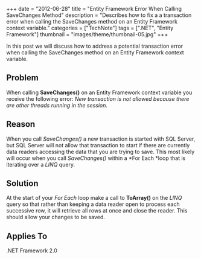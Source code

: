 +++
date = "2012-06-28"
title = "Entity Framework Error When Calling SaveChanges Method"
description = "Describes how to fix a a transaction error when calling the SaveChanges method on an Entity Framework context variable."
categories = ["TechNote"]
tags = [".NET", "Entity Framework"]
thumbnail = "images/theme/thumbnail-05.jpg"
+++

In this post we will discuss how to address a potential transaction error when calling the SaveChanges method on an Entity Framework context variable.

<!--more-->

## Problem

When calling **SaveChanges()** on an Entity Framework context variable you receive the following error: *New transaction is not allowed because there are other threads running in the session.*

## Reason

When you call *SaveChanges()* a new transaction is started with SQL Server, but SQL Server will not allow that transaction to start if there are currently data readers accessing the data that you are trying to save. This most likely will occur when you call *SaveChanges()* within a *For Each *loop that is iterating over a *LINQ* query.

## Solution

At the start of your *For Each* loop make a call to **ToArray()** on the *LINQ* query so that rather than keeping a data reader open to process each successive row, it will retrieve all rows at once and close the reader. This should allow your changes to be saved.

## Applies To

.NET Framework 2.0